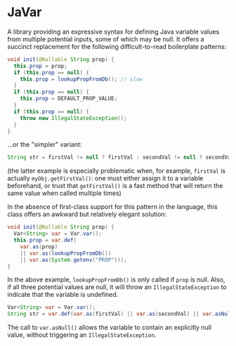 # JaVar #

A library providing an expressive syntax for defining Java variable values from multiple potential
inputs, some of which may be null.  It offers a succinct replacement for the following
difficult-to-read boilerplate patterns:

```java
void init(@Nullable String prop) {
  this.prop = prop;
  if (this.prop == null) {
    this.prop = lookupPropFromDb(); // slow
  }
  if (this.prop == null) {
    this.prop = DEFAULT_PROP_VALUE;
  }
  if (this.prop == null) {
    throw new IllegalStateException();
  }
}
```

...or the "simpler" variant:

```java
String str = firstVal != null ? firstVal : secondVal != null ? secondVal : null;
```

(the latter example is especially problematic when, for example, `firstVal` is
actually `myObj.getFirstVal()`: one must either assign it to a variable beforehand,
or trust that `getFirstVal()` is a fast method that will return the same value
when called multiple times)

In the absence of first-class support for this pattern in the language, this class offers an
awkward but relatively elegant solution:

```java
void init(@Nullable String prop) {
  Var<String> var = Var.var();
  this.prop = var.def(
    var.as(prop)
    || var.as(lookupPropFromDb())
    || var.as(System.getenv("PROP")));
}
```

In the above example, `lookupPropFromDb()` is only called if `prop` is
null.  Also, if all three potential values are null, it will throw an `IllegalStateException`
to indicate that the variable is undefined.

```java
Var<String> var = Var.var();
String str = var.def(var.as(firstVal) || var.as(secondVal) || var.asNull());
```

The call to `var.asNull()` allows the variable to contain an explicitly null value,
without triggering an `IllegalStateException`.

